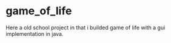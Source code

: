 # game_of_life
Here a old school project in that i builded game of life with a gui implementation in java.

